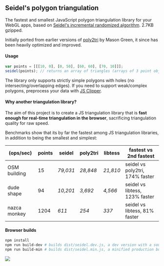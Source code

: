 ## Seidel's polygon triangulation

The fastest and smallest JavaScript polygon triangulation library for your WebGL apps, based on [Seidel's incremental randomized algorithm](https://www.cs.princeton.edu/courses/archive/fall05/cos528/handouts/A%20Simple%20and%20fast.pdf). 2.7KB gzipped.

Initially ported from earlier versions of [poly2tri](https://code.google.com/p/poly2tri/) by Mason Green,
it since has been heavily optimized and improved.

#### Usage

```js
var points = [[[10, 0], [0, 50], [60, 60], [70, 10]]];
seidel(points); // returns an array of triangles (arrays of 3 point objects each)
```

The library only supports strictly simple polygons with holes (no intersecting/overlapping edges).
If you need to support weak/complex polygons, preprocess your data with [JS Clipper](http://sourceforge.net/p/jsclipper/wiki/documentation/#clipperlibclippersimplifypolygon).

#### Why another triangulation library?

The aim of this project is to create a JS triangulation library that is **fast enough for real-time triangulation in the browser**,
sacrificing triangulation quality for raw speed.

Benchmarks show that its by far the fastest among JS triangulation libraries, in addition to being the smallest and simplest:

(ops/sec) | points | seidel | poly2tri | libtess | fastest vs 2nd fastest
--- | --- | --- | --- | --- | ---
OSM building | 15 | _79,031_ | _28,848_ | _21,810_ | seidel vs poly2tri, 174% faster
dude shape | 94 | _10,201_ | _3,692_ | _4,566_ | seidel vs libtess, 123% faster
nazca monkey | 1204 | _611_ | _254_ | _337_ | seidel vs libtess, 81% faster

#### Browser builds

```bash
npm install
npm run build-dev # builds dist/seidel.dev.js, a dev version with a source map
npm run build-min # builds dist/seidel.min.js, a minified production build
```

![](https://cloud.githubusercontent.com/assets/25395/3972752/a028e4c8-27e0-11e4-8bc6-134bd87f4655.png)

